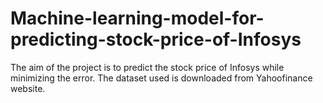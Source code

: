 # Machine-learning-model-for-predicting-stock-price-of-Infosys
The aim of the project is to predict the stock price of Infosys while minimizing the error.
The dataset used is downloaded from Yahoofinance website.
